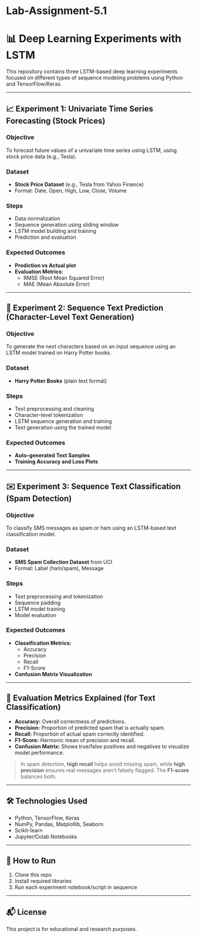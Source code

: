 # Lab-Assignment-5.1

# 📊 Deep Learning Experiments with LSTM

This repository contains three LSTM-based deep learning experiments focused on different types of sequence modeling problems using Python and TensorFlow/Keras.

---

## 📈 Experiment 1: Univariate Time Series Forecasting (Stock Prices)

### Objective
To forecast future values of a univariate time series using LSTM, using stock price data (e.g., Tesla).

### Dataset
- **Stock Price Dataset** (e.g., Tesla from Yahoo Finance)
- Format: Date, Open, High, Low, Close, Volume

### Steps
- Data normalization
- Sequence generation using sliding window
- LSTM model building and training
- Prediction and evaluation

### Expected Outcomes
- **Prediction vs Actual plot**
- **Evaluation Metrics:**  
  - RMSE (Root Mean Squared Error)  
  - MAE (Mean Absolute Error)

---

## 📖 Experiment 2: Sequence Text Prediction (Character-Level Text Generation)

### Objective
To generate the next characters based on an input sequence using an LSTM model trained on Harry Potter books.

### Dataset
- **Harry Potter Books** (plain text format)

### Steps
- Text preprocessing and cleaning
- Character-level tokenization
- LSTM sequence generation and training
- Text generation using the trained model

### Expected Outcomes
- **Auto-generated Text Samples**
- **Training Accuracy and Loss Plots**

---

## ✉️ Experiment 3: Sequence Text Classification (Spam Detection)

### Objective
To classify SMS messages as spam or ham using an LSTM-based text classification model.

### Dataset
- **SMS Spam Collection Dataset** from UCI
- Format: Label (ham/spam), Message

### Steps
- Text preprocessing and tokenization
- Sequence padding
- LSTM model training
- Model evaluation

### Expected Outcomes
- **Classification Metrics:**
  - Accuracy
  - Precision
  - Recall
  - F1-Score
- **Confusion Matrix Visualization**

---

## 🧠 Evaluation Metrics Explained (for Text Classification)

- **Accuracy:** Overall correctness of predictions.
- **Precision:** Proportion of predicted spam that is actually spam.
- **Recall:** Proportion of actual spam correctly identified.
- **F1-Score:** Harmonic mean of precision and recall.
- **Confusion Matrix:** Shows true/false positives and negatives to visualize model performance.

> In spam detection, **high recall** helps avoid missing spam, while **high precision** ensures real messages aren’t falsely flagged. The **F1-score** balances both.

---

## 🛠 Technologies Used

- Python, TensorFlow, Keras
- NumPy, Pandas, Matplotlib, Seaborn
- Scikit-learn
- Jupyter/Colab Notebooks

---

## 📌 How to Run
1. Clone this repo
2. Install required libraries
3. Run each experiment notebook/script in sequence

---

## 📬 License
This project is for educational and research purposes.
